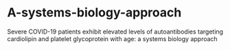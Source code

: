 # A-systems-biology-approach
Severe COVID-19 patients exhibit elevated levels of autoantibodies targeting cardiolipin and platelet glycoprotein with age: a systems biology approach
